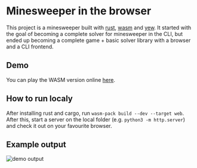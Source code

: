 # Minesweeper in the browser

This project is a minesweeper built with [rust](https://www.rust-lang.org/), [wasm](https://webassembly.org/) and [yew](https://yew.rs/). It started with the goal of becoming a complete solver for minesweeper in the CLI, but ended up becoming a complete game + basic solver library with a browser and a CLI frontend.

## Demo

You can play the WASM version online [here](https://jgpaiva.github.io/minesweeper/).

## How to run localy

After installing rust and cargo, run `wasm-pack build --dev --target web`. After
this, start a server on the local folder (e.g. `python3 -m http.server`) and
check it out on your favourite browser.

## Example output

![demo output](imgs/demo.png)
